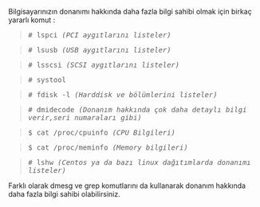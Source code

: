 <html><body><p>Bilgisayarınızın donanımı hakkında daha fazla bilgi sahibi olmak için birkaç yararlı komut :

</p><blockquote><tt># lspci  <em>(PCI aygıtlarını listeler)</em></tt></blockquote>
<blockquote><tt># lsusb <em>(USB aygıtlarını listeler)</em></tt></blockquote>
<blockquote><tt># lsscsi <em>(SCSI aygıtlarını listeler)</em> </tt></blockquote>
<blockquote><tt># systool </tt></blockquote>
<blockquote><tt># fdisk -l <em>(Harddisk ve bölümlerini listeler) </em></tt></blockquote>
<blockquote><tt># dmidecode <em>(Donanım hakkında çok daha detaylı bilgi verir,seri numaraları gibi) </em></tt></blockquote>
<blockquote><tt>$ cat /proc/cpuinfo <em>(CPU Bilgileri)</em> </tt></blockquote>
<blockquote><tt>$ cat /proc/meminfo<em> (Memory bilgileri)</em> </tt></blockquote>
<blockquote><tt># lshw <em>(Centos ya da bazı linux dağıtımlarda donanımı listeler)</em> </tt></blockquote>

Farklı olarak dmesg ve grep komutlarını da kullanarak donanım hakkında daha fazla bilgi sahibi olabilirsiniz.</body></html>